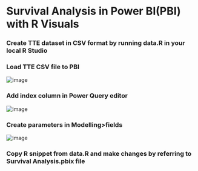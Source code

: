 # Survival Analysis in Power BI(PBI) with R Visuals
### Create TTE dataset in CSV format by running data.R in your local R Studio
### Load TTE CSV file to PBI
![image](https://user-images.githubusercontent.com/39288305/220159419-8637fb54-6ab6-4467-b83d-d9eb0c414cc5.png)
### Add index column in Power Query editor
![image](https://user-images.githubusercontent.com/39288305/220159921-e0f5c3f1-37d5-4bf9-846d-a4e89aec834c.png)
### Create parameters in Modelling>fields
![image](https://user-images.githubusercontent.com/39288305/220160087-ab6380fa-e534-4271-ae47-8b84a6620393.png)
### Copy R snippet from data.R and make changes by referring to Survival Analysis.pbix file
